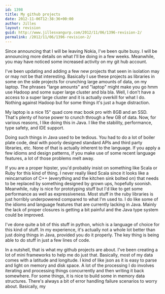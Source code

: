 ```yaml
---
id: 1398
title: My github projects
date: 2012-11-06T12:38:36+00:00
author: Jilles
layout: revision
guid: http://www.jillesvangurp.com/2012/11/06/1396-revision-2/
permalink: /2012/11/06/1396-revision-2/
---
```

Since announcing that I will be leaving Nokia, I've been quite busy. I will be announcing more details on what I'll be doing in a few weeks. Meanwhile, you may have noticed some increased activity on my git hub account.

I've been updating and adding a few new projects that seen in isolation may or may not be that interesting. Basically I use these projects as libraries in some on the side projects for crunching large amounts of data, on my laptop. The phrases "large amounts" and "laptop" might make you go hmm use Hadoop and some super large cluster and bla bla. Well, I don't have a access to a super large cluster and it is actually overkill for what I do. Nothing against Hadoop but for some things it's just a huge distraction.

My laptop is a nice 15" quad core mac book pro with 8GB and an SSD. That's plenty of horse power to crunch through a few GB of data. Now, for various reasons, I like doing this in Java. I like the stability, performance, type safety, and IDE support. 

Doing such things in Java used to be tedious. You had to do a lot of boiler plate code, deal with poorly designed standard APIs and third party libraries, etc. None of that is actually inherent to the language. If you apply a few idioms and design patterns, if you make use of some recent language features, a lot of those problems melt away. 

If you are a proper hipster, you'd probably insist on something like Scala or Ruby for this kind of thing. I never really liked Scala since it looks like a reincarnation of C++ (everything and the kitchen sink bolted on) that needs to be replaced by something designed by grown ups, hopefully soonish. Meanwhile, ruby is nice for prototyping stuff but I'd like to get some performance as well as expressiveness. Most stuff in the ruby libraries is just horribly underpowered compared to what I'm used to. I do like some of the idioms and language features that are currently lacking in Java. Mainly the lack of proper closures is getting a bit painful and the Java type system could be improved.

I've done quite a bit of this stuff in python, which is a language of choice for this kind of stuff. In my experience, it's actually not a whole lot better than just doing things in Java, provided you do it properly. The key thing is being able to do stuff in just a few lines of code. 

In a nutshell, that is what my github projects are about. I've been creating a lot of mini frameworks to help me do just that. Basically, most of my data comes with a latitude and longitude. I kind of like json as it is easy to parse and light on memory and disk space. A lot of the processing I do involves iterating and processing things concurrently and then writing it back somewhere. For some things, it is nice to build some in memory data structures. There's always a bit of error handling failure scenarios to worry about. Basically, my  



